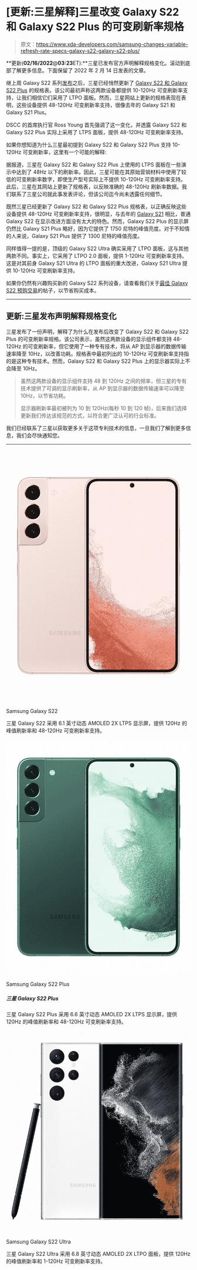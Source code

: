 # [更新:三星解释]三星改变 Galaxy S22 和 Galaxy S22 Plus 的可变刷新率规格

> 原文：<https://www.xda-developers.com/samsung-changes-variable-refresh-rate-specs-galaxy-s22-galaxy-s22-plus/>

**更新(****02/16/2022****@****03:23****ET):**三星已发布官方声明解释规格变化。滚动到底部了解更多信息。下面保留了 2022 年 2 月 14 日发表的文章。

继上周 Galaxy S22 系列[发布](https://www.xda-developers.com/samsung-galaxy-s22-series-launch/)之后，三星已经悄然更新了 [Galaxy S22 和 Galaxy S22 Plus](https://www.xda-developers.com/samsung-galaxy-s22-hands-on/) 的规格表。该公司最初声称这两款设备都提供 10-120Hz 可变刷新率支持，让我们相信它们采用了 LTPO 面板。然而，三星网站上更新的规格表现在表明，这些设备提供 48-120Hz 可变刷新率支持，很像去年的 Galaxy S21 和 Galaxy S21 Plus。

DSCC 的首席执行官 Ross Young 首先强调了这一变化，并透露 Galaxy S22 和 Galaxy S22 Plus 实际上采用了 LTPS 面板，提供 48-120Hz 可变刷新率支持。

如果你想知道为什么三星最初提到 Galaxy S22 和 Galaxy S22 Plus 支持 10-120Hz 可变刷新率，这里有一个可能的解释:

据报道，三星在 Galaxy S22 和 Galaxy S22 Plus 上使用的 LTPS 面板在一些演示中达到了 48Hz 以下的刷新率。因此，三星可能在其原始营销材料中使用了较低的可变刷新率数字，即使生产型号实际上不提供 10-120Hz 可变刷新率支持。此后，三星在其网站上更新了规格表，以反映准确的 48-120Hz 刷新率数据。我们联系了三星公司就此事发表评论，但该公司迄今尚未透露任何细节。

既然三星已经更新了 Galaxy S22 和 Galaxy S22 Plus 规格表，以正确反映这些设备提供 48-120Hz 可变刷新率支持，很明显，与去年的 [Galaxy S21](https://www.xda-developers.com/samsung-galaxy-s21/) 相比，普通 Galaxy S22 在显示改进方面没有太大的特色。然而，Galaxy S22 Plus 的显示屏仍然比 Galaxy S21 Plus 略好，因为它提供了 1750 尼特的峰值亮度。对于不知情的人来说，Galaxy S21 Plus 提供了 1300 尼特的峰值亮度。

同样值得一提的是，顶级的 Galaxy S22 Ultra 确实采用了 LTPO 面板，这与其他两款不同。事实上，它采用了 LTPO 2.0 面板，提供 1-120Hz 可变刷新率支持。这是对其前身 Galaxy S21 Ultra 的 LTPO 面板的重大改进，Galaxy S21 Ultra 提供 10-120Hz 可变刷新率支持。

如果你仍然有兴趣购买新的 Galaxy S22 系列设备，请查看我们关于[最佳 Galaxy S22 预购交易](https://www.xda-developers.com/best-samsung-galaxy-s22-deals/)的帖子，以节省购买成本。

* * *

## 更新:三星发布声明解释规格变化

三星发布了一份声明，解释了为什么在发布后改变了 Galaxy S22 和 Galaxy S22 Plus 的可变刷新率规格。该公司表示，虽然这两款设备的显示组件都支持 48-120Hz 的可变刷新率，但它使用了一种专有技术，将从 AP 到显示器的数据传输速率降至 10Hz，以改善功耗。规格表中最初列出的 10-120Hz 可变刷新率支持指的是这种专有技术。然而，Galaxy S22 和 Galaxy S22 Plus 上的显示器实际上不会降至 10Hz。

> 虽然这两款设备的显示组件支持 48 到 120Hz 之间的频率，但三星的专有技术提供了可调的显示刷新率，从 AP 到显示器的数据传输速率可以降至 10Hz，以节省功耗。
> 
> 显示器刷新率最初被列为 10 到 120Hz(每秒 10 到 120 帧)，后来我们选择更新我们传达该规范的方式，以符合更广泛认可的行业标准。

我们已经联系了三星以获取更多关于这项专利技术的信息，一旦我们了解到更多信息，我们会尽快通知您。

* * *

 <picture>![The Samsung Galaxy S22 is the entry flagship for 2022, bringing over top of the line performance and camera capabilities in a form that fits many pockets and budgets.](img/47038c6cd51aa946444dc5d6a7e81aa3.png)</picture> 

Samsung Galaxy S22

三星 Galaxy S22 采用 6.1 英寸动态 AMOLED 2X LTPS 显示屏，提供 120Hz 的峰值刷新率和 48-120Hz 可变刷新率支持。

 <picture>![The Samsung Galaxy S22 Plus is the mid flagship of the company's 2022 lineup, bringing over top of the line performance, display, and camera capabilities. It runs One UI 4.1 (based on Android 12).](img/3659da736120e268168547df64b37aba.png)</picture> 

Samsung Galaxy S22 Plus

##### 三星 Galaxy S22 Plus

三星 Galaxy S22 Plus 采用 6.6 英寸动态 AMOLED 2X LTPS 显示屏，提供 120Hz 的峰值刷新率和 48-120Hz 可变刷新率支持。

 <picture>![The Samsung Galaxy S22 Ultra is the top flagship for 2022, bringing over top of the line performance, display and camera capabilities alongside S Pen capabilities to deliver an ultra experience for power users.](img/9ece91033072839f67848f4df356ce53.png)</picture> 

Samsung Galaxy S22 Ultra

三星 Galaxy S22 Ultra 采用 6.8 英寸动态 AMOLED 2X LTPO 面板，提供 120Hz 的峰值刷新率和 1-120Hz 可变刷新率支持。